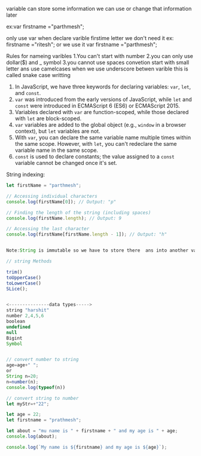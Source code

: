 <!-- **intro to variables -->

variable can store some information
we can use or change that information later

ex:var firstname ="parthmesh";

only use var when declare varible firstime letter we don't need it ex: firstname ="ritesh";
or we use it var firstname ="parthmesh";

Rules for nameing varibles
1.You can't start with number
2.you can only use dollar(\$) and \_ symbol
3.you cannot use spaces
convetion
start with small letter ans use camelcases
when we use underscore betwen varible this is called snake case writting

<!-- Let vs var vs const -->

1. In JavaScript, we have three keywords for declaring variables: `var`, `let`, and `const`.
2. `var` was introduced from the early versions of JavaScript, while `let` and `const` were introduced in ECMAScript 6 (ES6) or ECMAScript 2015.
3. Variables declared with `var` are function-scoped, while those declared with `let` are block-scoped.
4. `var` variables are added to the global object (e.g., `window` in a browser context), but `let` variables are not.
5. With `var`, you can declare the same variable name multiple times within the same scope. However, with `let`, you can't redeclare the same variable name in the same scope.
6. `const` is used to declare constants; the value assigned to a `const` variable cannot be changed once it's set.

<!-- String -->

String indexing:

```javascript
let firstName = "parthmesh";

// Accessing individual characters
console.log(firstName[0]); // Output: "p"

// Finding the length of the string (including spaces)
console.log(firstName.length); // Output: 9

// Accessing the last character
console.log(firstName[firstName.length - 1]); // Output: "h"


Note:String is immutable so we have to store there  ans into another variable

// string Methods

trim()
toUpperCase()
toLowerCase()
SLice();


<---------------data types----->
string "harshit"
number 2,4,5,6
boolean
undefined
null
Bigint
Symbol


// convert number to string
age=age+" ";
or
String n=20;
n=number(n);
console.log(typeof(n))

// convert string to number
let myStr=+"22";

```

<!-- Template String  -->

```javascript
let age = 22;
let firstname = "prathmesh";

let about = "mu name is " + firstname + " and my age is " + age;
console.log(about);

console.log(`My name is ${firstname} and my age is ${age}`);
```
